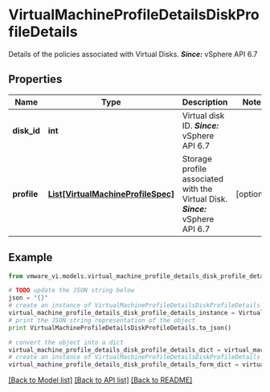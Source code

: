# VirtualMachineProfileDetailsDiskProfileDetails

Details of the policies associated with Virtual Disks.  ***Since:*** vSphere API 6.7 

## Properties
Name | Type | Description | Notes
------------ | ------------- | ------------- | -------------
**disk_id** | **int** | Virtual disk ID.  ***Since:*** vSphere API 6.7  | 
**profile** | [**List[VirtualMachineProfileSpec]**](VirtualMachineProfileSpec.md) | Storage profile associated with the Virtual Disk.  ***Since:*** vSphere API 6.7  | [optional] 

## Example

```python
from vmware_vi.models.virtual_machine_profile_details_disk_profile_details import VirtualMachineProfileDetailsDiskProfileDetails

# TODO update the JSON string below
json = "{}"
# create an instance of VirtualMachineProfileDetailsDiskProfileDetails from a JSON string
virtual_machine_profile_details_disk_profile_details_instance = VirtualMachineProfileDetailsDiskProfileDetails.from_json(json)
# print the JSON string representation of the object
print VirtualMachineProfileDetailsDiskProfileDetails.to_json()

# convert the object into a dict
virtual_machine_profile_details_disk_profile_details_dict = virtual_machine_profile_details_disk_profile_details_instance.to_dict()
# create an instance of VirtualMachineProfileDetailsDiskProfileDetails from a dict
virtual_machine_profile_details_disk_profile_details_form_dict = virtual_machine_profile_details_disk_profile_details.from_dict(virtual_machine_profile_details_disk_profile_details_dict)
```
[[Back to Model list]](../README.md#documentation-for-models) [[Back to API list]](../README.md#documentation-for-api-endpoints) [[Back to README]](../README.md)


